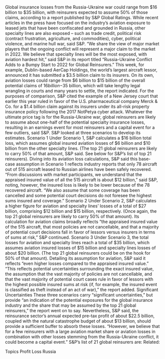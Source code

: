 Global insurance losses from the Russia-Ukraine war could range from $16 billion to $35 billion, with reinsurers expected to assume 50% of those claims, according to a report published by S&P Global Ratings.
While recent articles in the press have focused on the industry’s aviation exposure to leased jets that have been confiscated and grounded in Russia, other specialty lines are also exposed – such as trade credit, political risk (contract frustration, agriculture, and commodities), cyber, political violence, and marine hull war, said S&P.
“We share the view of major market players that the ongoing conflict will represent a major claim to the market in 2022. We believe that specialty lines will be the most exposed, with aviation hardest hit,” said S&P in its report titled “Russia-Ukraine Conflict Adds to a Bumpy Start to 2022 for Global Reinsurers.”
This week, for example, Dublin-based AerCap Holdings, the world’s largest aircraft lessor, announced it has submitted a $3.5 billion claim to its insurers.
On its own, aviation losses could range from $6 billion to $15 billion of the overall potential claims of $16 billion-$35 billion, which will take lengthy legal wrangling in courts and many years to settle, the report indicated. For the purposes of comparison, S&P cited the example of a New Jersey court that earlier this year ruled in favor of the U.S. pharmaceutical company Merck & Co. for a $1.4 billion claim against its insurers under its all-risk property insurance policy following the 2017 NotPetya cyber attack.
Whatever the ultimate price tag is for the Russia-Ukraine war, global reinsurers are likely to assume about one-half of the potential specialty insurance losses, resulting in an earnings event for most reinsurers and a capital event for a few outliers, said S&P.
S&P looked at three scenarios to develop its estimates.
Scenario 1
Under Scenario 1, S&P calculates a $16 billion total loss, which assumes global insured aviation losses of $6 billion and $10 billion from the other specialty lines. (The top 21 global reinsurers are likely to carry 50% of that amount, S&P said. See below for S&P’s list of top 21 reinsurers).
Diving into its aviation loss calculations, S&P said this base-case assumption in Scenario 1 reflects industry reports that only 78 aircraft out of 515 aircraft leased to Russian airlines have been safely recovered.
“From discussions with market participants, we understand that the appraised insured value of all the 515 aircraft is about $12 billion,” said S&P, noting, however, the insured loss is likely to be lower because of the 78 recovered aircraft. “We also assume that some coverage has been cancelled and some potential court decisions do not foresee the highest sums insured and coverage.”
Scenario 2
Under Scenario 2, S&P calculates a higher figure for aviation and specialty lines’ losses of a total of $27 billion, comprising $12 billion and $15 billion, respectively. (Once again, the top 21 global reinsurers are likely to carry 50% of that amount).
Its calculation for aviation claims broadly reflects “the appraised insured value of the 515 aircraft, that most policies are not cancellable, and that a majority of potential court decisions fall in favor of lessors versus insurers in terms of sums at risk,” S&P continued.
Scenario 3
Under Scenario 3, the total losses for aviation and specialty lines reach a total of $35 billion, which assumes aviation insured losses of $15 billion and specialty lines losses of about $20 billion. (The top 21 global reinsurers could be on the hook for 50% of that amount).
Detailing its assumption for aviation, S&P said it reflects “even higher losses compared to the appraised insured value.”
“This reflects potential uncertainties surrounding the exact insured value, the assumption that the vast majority of policies are not cancellable, and that the vast majority of potential court cases rule in favor of lessors with the highest possible insured sums at risk (if, for example, the insured event is classified as theft instead of an act of war),” the report added.
Significant Uncertainties
These three scenarios carry “significant uncertainties,” but provide “an indication of the potential exposures for the global insurance industry and the share that may be assumed by the top 21 global reinsurers,” the report went on to say.
Nevertheless, S&P said, the reinsurance sector’s annual expected pre-tax profit of about $22.5 billion, coupled with the natural catastrophe budget of about $13 billion, should provide a sufficient buffer to absorb these losses.
“However, we believe that for a few reinsurers with a large aviation market share or aviation losses in combination with other losses stemming from the Russia-Ukraine conflict, it could become a capital event.”
S&P’s list of 21 global reinsurers are:
Related:

Topics
Profit Loss
Russia
